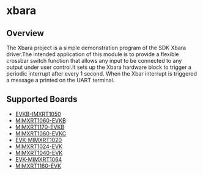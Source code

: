 # xbara

## Overview
The Xbara project is a simple demonstration program of the SDK Xbara driver.The intended application
of this module is to provide a flexible crossbar switch function that allows any input to be
connected to any output under user control.It sets up the Xbara hardware block to trigger a periodic
interrupt after every 1 second. When the Xbar interrupt is triggered a message a printed on the UART
terminal.

## Supported Boards
- [EVKB-IMXRT1050](../../_boards/evkbimxrt1050/driver_examples/xbara/example_board_readme.md)
- [MIMXRT1060-EVKB](../../_boards/evkbmimxrt1060/driver_examples/xbara/example_board_readme.md)
- [MIMXRT1170-EVKB](../../_boards/evkbmimxrt1170/driver_examples/xbara/example_board_readme.md)
- [MIMXRT1060-EVKC](../../_boards/evkcmimxrt1060/driver_examples/xbara/example_board_readme.md)
- [EVK-MIMXRT1020](../../_boards/evkmimxrt1020/driver_examples/xbara/example_board_readme.md)
- [MIMXRT1024-EVK](../../_boards/evkmimxrt1024/driver_examples/xbara/example_board_readme.md)
- [MIMXRT1040-EVK](../../_boards/evkmimxrt1040/driver_examples/xbara/example_board_readme.md)
- [EVK-MIMXRT1064](../../_boards/evkmimxrt1064/driver_examples/xbara/example_board_readme.md)
- [MIMXRT1160-EVK](../../_boards/evkmimxrt1160/driver_examples/xbara/example_board_readme.md)
